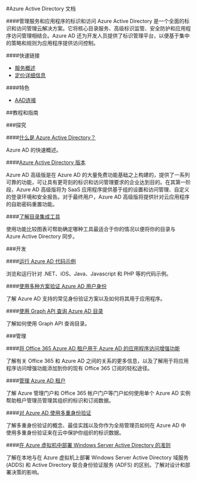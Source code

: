 ﻿<properties linkid="dev-net-Active-Directory" urlDisplayName="Windows Azure Active Directory" pageTitle="Active Directory - Azure 微软云" metaKeywords="Active Directory,活动目录,AAD,身份标识,身份认证,策略,目录服务,访问控制,ACS,ADDS,ADFS" description="管理服务和应用程序的标识和访问。Azure Active Directory 是一个全面的标识和访问管理云解决方案。它将核心目录服务、高级标识监管、安全防护和应用程序访问管理相结合。Azure AD 还为开发人员提供了标识管理平台，以便基于集中的策略和规则为应用程序提供访问控制。" metaCanonical="" services="Active Directory" documentationCenter="Services" title="Manage identity and access of services and applications" authors="" solutions="" manager="" editor="" />
<tags ms.service="Active Directory"
    ms.date=""
    wacn.date="06/29/2015"
    />

#Azure Active Directory 文档

####管理服务和应用程序的标识和访问</h4>
Azure Active Directory 是一个全面的标识和访问管理云解决方案。它将核心目录服务、高级标识监管、安全防护和应用程序访问管理相结合。Azure AD 还为开发人员提供了标识管理平台，以便基于集中的策略和规则为应用程序提供访问控制。

####快速链接

-   [服务概述](/home/features/identity)
-   [定价详细信息](/home/features/identity/#price)

####特色

-   [AAD连接](http://msdn.microsoft.com/zh-cn/library/azure/dn832695.aspx)

##教程和指南

###探究

####[什么是 Azure Active Directory？](/zh-cn/documentation/articles/active-directory-whatis)

Azure AD 的快速概述。

####[Azure Active Directory 版本](http://msdn.microsoft.com/zh-cn/library/azure/dn532272.aspx)

Azure AD 高级版是在 Azure AD 的大量免费功能基础之上构建的，提供了一系列可靠的功能，可让具有更苛刻的标识和访问管理要求的企业达到目的。在其第一阶段，Azure AD 高级版将为 SaaS 应用程序提供基于组的设置和访问管理、自定义的登录环境和安全报告。对于最终用户，Azure AD 高级版将提供针对云应用程序的自助密码重置功能。

####[了解目录集成工具](http://msdn.microsoft.com/zh-cn/library/azure/dn757582.aspx)

使用功能比较图表可帮助确定哪种工具最适合于你的情况以便将你的目录与 Azure Active Directory 同步。

###开发

####[运行 Azure AD 代码示例](http://msdn.microsoft.com/zh-cn/library/azure/dn646737.aspx)

浏览和运行针对 .NET、iOS、Java、Javascript 和 PHP 等的代码示例。

####[使用多种方案验证 Azure AD 用户身份](http://msdn.microsoft.com/zh-cn/library/azure/dn499820.aspx)

了解 Azure AD 支持的常见身份验证方案以及如何将其用于应用程序。

####[使用 Graph API 查询 Azure AD 目录](http://msdn.microsoft.com/zh-cn/library/azure/hh974476.aspx)

了解如何使用 Graph API 查询目录。

###管理</h3>

####[将 Office 365 Azure AD 租户用于 Azure AD 的应用程序访问增强功能](http://blogs.technet.com/b/ad/archive/2013/09/10/empower-your-office-365-subscription-identity-management-with-application-access-enhancements-for-windows-azure-ad.aspx)

了解有关 Office 365 和 Azure AD 之间的关系的更多信息，以及了解用于将应用程序访问增强功能添加到你的现有 Office 365 订阅的轻松途径。

####[管理 Azure AD 租户](http://msdn.microsoft.com/zh-cn/library/azure/hh967611.aspx)

了解 Azure 管理门户和 Office 365 帐户门户等门户如何使用单个 Azure AD 实例帮助租户管理员管理其组织的标识和订阅数据。

####[对 Azure AD 使用多重身份验证](http://msdn.microsoft.com/zh-cn/library/windowsazure/jj713614.aspx)

了解多重身份验证的概念、最佳实践以及你作为全局管理员如何在 Azure AD 中使用多重身份验证来在云中保护你组织的标识数据。

####[在 Azure 虚拟机中部署 Windows Server Active Directory 的准则](http://msdn.microsoft.com/zh-cn/library/windowsazure/jj156090.aspx)

了解在本地与在 Azure 虚拟机上部署 Windows Server Active Directory 域服务 (ADDS) 和 Active Directory 联合身份验证服务 (ADFS) 的区别。了解对设计和部署决策的影响。    


